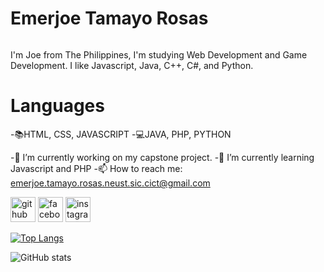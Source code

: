 # Emerjoe Tamayo Rosas

![<hr>](https://arturssmirnovs.github.io/github-profile-readme-generator/images/banner.png)

I'm Joe from The Philippines, I'm studying Web Development and Game Development. I like Javascript, Java, C++, C#, and Python.

# Languages
-📚HTML, CSS, JAVASCRIPT
-💻JAVA, PHP, PYTHON

-🔭 I’m currently working on my capstone project. 
-🌱 I’m currently learning Javascript and PHP 
-📫 How to reach me: emerjoe.tamayo.rosas.neust.sic.cict@gmail.com 


[<img src='https://cdn.jsdelivr.net/npm/simple-icons@3.0.1/icons/github.svg' alt='github' height='40'>](https://github.com/RE-Tamayo)  [<img src='https://cdn.jsdelivr.net/npm/simple-icons@3.0.1/icons/facebook.svg' alt='facebook' height='40'>](https://www.facebook.com/EmerjoeRosas)  [<img src='https://cdn.jsdelivr.net/npm/simple-icons@3.0.1/icons/instagram.svg' alt='instagram' height='40'>](https://www.instagram.com/RE_Tamayo/)  

[![Top Langs](https://github-readme-stats.vercel.app/api/top-langs/?username=RE-Tamayo)](https://github.com/anuraghazra/github-readme-stats)

![GitHub stats](https://github-readme-stats.vercel.app/api?username=RE-Tamayo&show_icons=true)  

